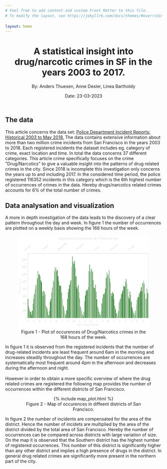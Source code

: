 ```yaml
---
# Feel free to add content and custom Front Matter to this file.
# To modify the layout, see https://jekyllrb.com/docs/themes/#overriding-theme-defaults

layout: home
---
```

<meta http-equiv='cache-control' content='no-cache'> 
<meta http-equiv='expires' content='0'> 
<meta http-equiv='pragma' content='no-cache'>

<header>
    <h1> A statistical insight into drug/narcotic crimes in SF in the years 2003 to 2017.</h1>
    <p> By: Anders Thuesen, Anne Desler, Linea Bartholdy </p>
    <p> Date: 23-03-2023 </p>
</header>

<h2>
    The data
</h2>

This article concerns the data set: <a href="https://data.sfgov.org/Public-Safety/Police-Department-Incident-Reports-Historical-2003/tmnf-yvry">Police Department Incident Reports: Historical 2003 to May 2018.</a> The data contains extensive information about more than two million crime incidents from San Francisco in the years 2003 to 2018. Each registered incidents the dataset includes eg. category of crime, exact location and time. In total the data concerns 37 different categories. This article crime specifically focuses on the crime "Drug/Narcotics" to give a valuable insight into the patterns of drug related crimes in the city. Since 2018 is incomplete this investigation only concerns the years up to and including 2017. In the considered time period, the police registered 116352 incidents in this category which is the 6th highest number of occurrences of crimes in the data. Hereby drugs/narcotics related crimes accounts for 6% of the total number of crimes.

<h2>
    Data analysation and visualization
</h2>

A more in depth investigation of the data leads to the discovery of a clear pattern throughout the day and week. In figure 1 the number of occurrences are plotted on a weekly basis showing the 168 hours of the week.  

<figure>
<center>
    <img src="/figures/timeseries_plot.png" width="600" height="300" label>
    <figcaption>Figure 1 - Plot of occurences of Drug/Narcotics crimes in the 168 hours of the week.</figcaption>
</center>
</figure>

In figure 1 it is observed from the registered incidents that the number of drug-related incidents are least frequent around 6am in the morning and increases steadily throughout the day. The number of occurrences are systematically most frequent around 4pm in the afternoon and decreases during the afternoon and night. 
<br>
<br>
However in order to obtain a more specific overview of where the drug related crimes are registered the following map provides the number of occurrences within the different districts of San Francisco. 

<figure>
<center>
    {% include map_plot.html %}
    <figcaption>Figure 2 - Map of occurences in diffeent districts of San Francisco.</figcaption>
</center>
</figure>

In figure 2 the number of incidents are compensated for the area of the district. Hence the number of incidets are multiplied by the area of the district divided by the total area of San Francisco. Hereby the number of occurrences can be compared across districts with large variation of size. On the map it is observed that the Southern district has the highest number of registered occurrences. This number of this district is significantly higher than any other district and implies a high presence of drugs in the district. In general drug related crimes are significantly more present in the northern part of the city. 